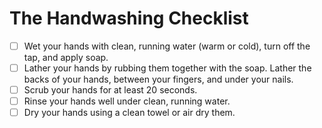 The Handwashing Checklist
=========================
- [ ] Wet your hands with clean, running water (warm or cold), turn off the tap, and apply soap.
- [ ] Lather your hands by rubbing them together with the soap. Lather the backs of your hands, between your fingers, and under your nails.
- [ ] Scrub your hands for at least 20 seconds.
- [ ] Rinse your hands well under clean, running water.
- [ ] Dry your hands using a clean towel or air dry them.